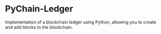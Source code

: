 # PyChain-Ledger
Implementation of a blockchain ledger using Python, allowing you to create and add blocks to the blockchain.
